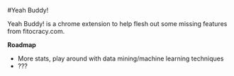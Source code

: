 #Yeah Buddy!

Yeah Buddy! is a chrome extension to help flesh out some missing features from fitocracy.com.


**Roadmap**
* More stats, play around with data mining/machine learning techniques
* ???
